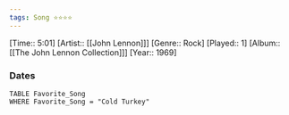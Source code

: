 ```yaml
---
tags: Song ⭐⭐⭐⭐ 
---
```

[Time:: 5:01]
[Artist:: [[John Lennon]]]
[Genre:: Rock]
[Played:: 1]
[Album:: [[The John Lennon Collection]]]
[Year:: 1969]
### Dates
````dataview
TABLE Favorite_Song
WHERE Favorite_Song = "Cold Turkey"
````